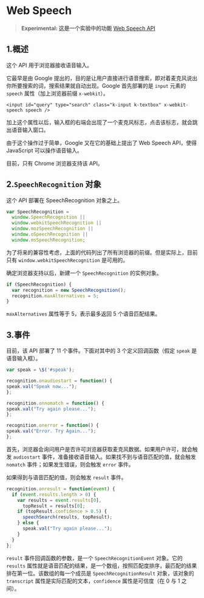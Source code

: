 # Web Speech

> **Experimental: 这是一个实验中的功能**
> [Web Speech API](https://developer.mozilla.org/zh-CN/docs/Web/API/Web_Speech_API)

## 1.概述

这个 API 用于浏览器接收语音输入。

它最早是由 Google 提出的，目的是让用户直接进行语音搜索，即对着麦克风说出你所要搜索的词，搜索结果就自动出现。Google 首先部署的是 `input` 元素的 `speech` 属性（加上浏览器前缀 `x-webkit`）。

`<input id="query" type="search" class="k-input k-textbox" x-webkit-speech speech />`

加上这个属性以后，输入框的右端会出现了一个麦克风标志，点击该标志，就会跳出语音输入窗口。

由于这个操作过于简单，Google 又在它的基础上提出了 Web Speech API，使得 JavaScript 可以操作语音输入。

目前，只有 Chrome 浏览器支持该 API。

## 2.`SpeechRecognition` 对象

这个 API 部署在 SpeechRecognition 对象之上。

```js
var SpeechRecognition =
  window.SpeechRecognition ||
  window.webkitSpeechRecognition ||
  window.mozSpeechRecognition ||
  window.oSpeechRecognition ||
  window.msSpeechRecognition;
```

为了将来的兼容性考虑，上面的代码列出了所有浏览器的前缀。但是实际上，目前只有 `window.webkitSpeechRecognition` 是可用的。

确定浏览器支持以后，新建一个 `SpeechRecognition` 的实例对象。

```js
if (SpeechRecognition) {
  var recognition = new SpeechRecognition();
  recognition.maxAlternatives = 5;
}
```

`maxAlternatives` 属性等于 5，表示最多返回 5 个语音匹配结果。

## 3.事件

目前，该 API 部署了 11 个事件。下面对其中的 3 个定义回调函数（假定 `speak` 是语音输入框）。

```js
var speak = \$('#speak');

recognition.onaudiostart = function() {
speak.val("Speak now...");
};

recognition.onnomatch = function() {
speak.val("Try again please...");
};

recognition.onerror = function() {
speak.val("Error. Try Again...");
};
```

首先，浏览器会询问用户是否许可浏览器获取麦克风数据。如果用户许可，就会触发 `audiostart` 事件，准备接收语音输入。如果找不到与语音匹配的值，就会触发 `nomatch` 事件；如果发生错误，则会触发 `error` 事件。

如果得到与语音匹配的值，则会触发 `result` 事件。

```js
recognition.onresult = function(event) {
  if (event.results.length > 0) {
    var results = event.results[0],
      topResult = results[0];
    if (topResult.confidence > 0.5) {
      speechSearch(results, topResult);
    } else {
      speak.val("Try again please...");
    }
  }
};
```

`result` 事件回调函数的参数，是一个 `SpeechRecognitionEvent` 对象。它的 `results` 属性就是语音匹配的结果，是一个数组，按照匹配度排序，最匹配的结果排在第一位。该数组的每一个成员是 `SpeechRecognitionResult` 对象，该对象的 `transcript` 属性是实际匹配的文本，`confidence` 属性是可信度（在 0 与 1 之间）。
